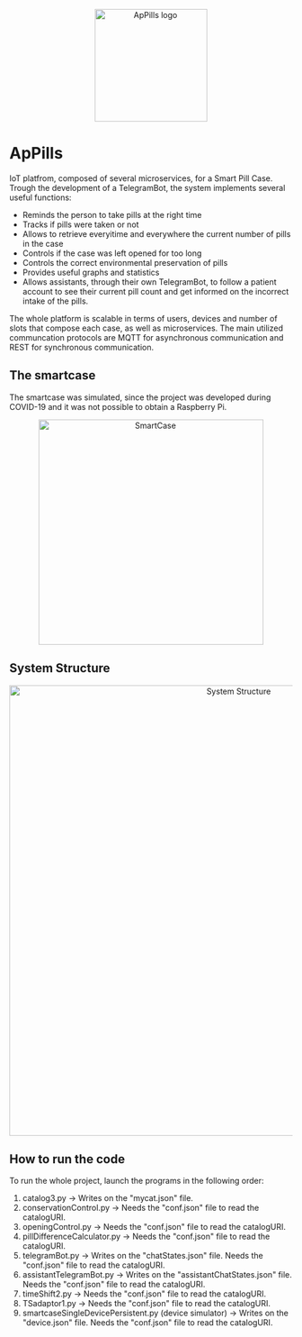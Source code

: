 <p align="center">
  <img src = "https://user-images.githubusercontent.com/80349484/194348556-ca043a1d-9b60-4878-9764-62955d82fae5.png" alt = "ApPills logo", width = 200>
</p>
                                                                                                                    
# ApPills
IoT platfrom, composed of several microservices, for a Smart Pill Case. 
Trough the development of a TelegramBot, the system implements several useful functions:
- Reminds the person to take pills at the right time
- Tracks if pills were taken or not
- Allows to retrieve everyitime and everywhere the current number of pills in the case
- Controls if the case was left opened for too long 
- Controls the correct environmental preservation of pills
- Provides useful graphs and statistics
- Allows assistants, through their own TelegramBot, to follow a patient account to see their current pill count and get informed on the incorrect intake of the pills. 

The whole platform is scalable in terms of users, devices and number of slots that compose each case, as well as microservices. 
The main utilized communcation protocols are MQTT for asynchronous communication and REST for synchronous communication.  

## The smartcase

The smartcase was simulated, since the project was developed during COVID-19 and it was not possible to obtain a Raspberry Pi.

<p align="center">
  <img src = "https://user-images.githubusercontent.com/80349484/194351247-b8505d42-223d-4990-a0eb-64f65f4330fd.png" alt = "SmartCase", width = 400>
</p>

## System Structure

<p align="center">
  <img src = "https://user-images.githubusercontent.com/80349484/194351386-960eac33-9c88-4c11-a588-82251ce98260.png" alt = "System Structure", width = 800>
</p>

## How to run the code

To run the whole project, launch the programs in the following order:
1. catalog3.py  ->  Writes on the "mycat.json" file.
2. conservationControl.py   ->   Needs the "conf.json" file to read the catalogURI.
3. openingControl.py   ->   Needs the "conf.json" file to read the catalogURI.
4. pillDifferenceCalculator.py   ->    Needs the "conf.json" file to read the catalogURI.
5. telegramBot.py -> Writes on the "chatStates.json" file. Needs the "conf.json" file to read the catalogURI.
6. assistantTelegramBot.py -> Writes on the "assistantChatStates.json" file. Needs the "conf.json" file to read the catalogURI.
7. timeShift2.py -> Needs the "conf.json" file to read the catalogURI.
8. TSadaptor1.py -> Needs the "conf.json" file to read the catalogURI.
9. smartcaseSingleDevicePersistent.py (device simulator) -> Writes on the "device.json" file. Needs the "conf.json" file to read the catalogURI.


